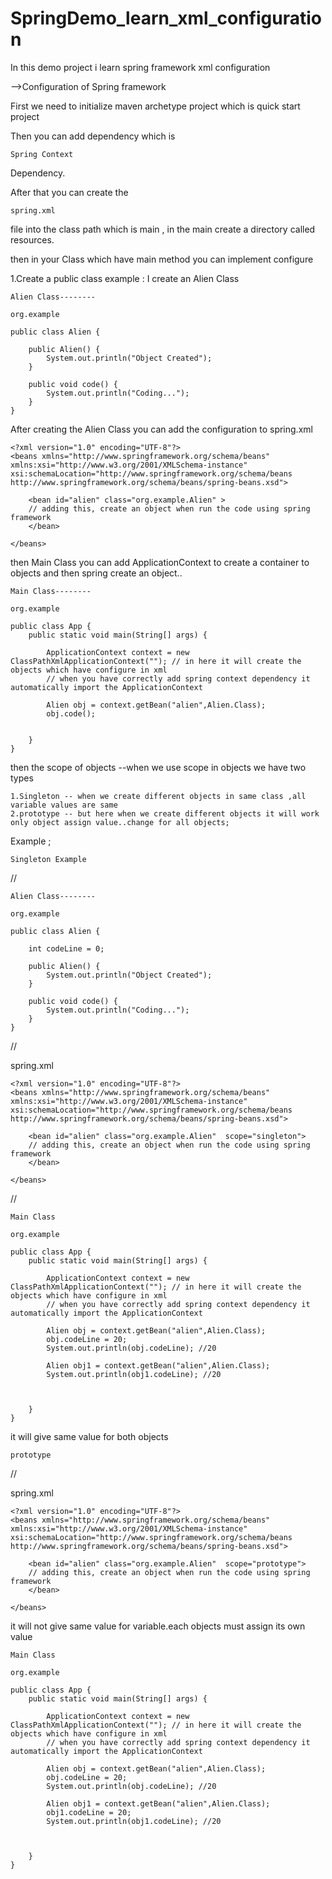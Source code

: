 # SpringDemo_learn_xml_configuration
In this demo project i learn spring framework xml configuration

-->Configuration of Spring framework

First we need to initialize maven archetype project which is quick start project

Then you can add dependency which is 
    
    Spring Context
Dependency.

After that you can create the 
    
    spring.xml 
file into the class path which is main , in the main create a directory called resources.

then in your Class which have main method you can implement configure

  1.Create a public class 
    example : I create an Alien Class

    Alien Class--------    

    org.example

    public class Alien { 
        
        public Alien() {
            System.out.println("Object Created");
        }

        public void code() {
            System.out.println("Coding...");
        }
    }

After creating the Alien Class you can add the configuration to spring.xml

    <?xml version="1.0" encoding="UTF-8"?>
    <beans xmlns="http://www.springframework.org/schema/beans"
    xmlns:xsi="http://www.w3.org/2001/XMLSchema-instance"
    xsi:schemaLocation="http://www.springframework.org/schema/beans http://www.springframework.org/schema/beans/spring-beans.xsd">

        <bean id="alien" class="org.example.Alien" >
        // adding this, create an object when run the code using spring framework
        </bean>

    </beans>


then Main Class you can add ApplicationContext to create a container to objects and then spring create an object..

    Main Class--------
    
    org.example

    public class App {
        public static void main(String[] args) { 
            
            ApplicationContext context = new ClassPathXmlApplicationContext(""); // in here it will create the objects which have configure in xml
            // when you have correctly add spring context dependency it automatically import the ApplicationContext
            
            Alien obj = context.getBean("alien",Alien.Class);
            obj.code();
            
        
        }
    }

then the scope of objects
--when we use scope in objects we have two types 
    
    1.Singleton -- when we create different objects in same class ,all variable values are same
    2.prototype -- but here when we create different objects it will work only object assign value..change for all objects;

Example ;

    Singleton Example

//

    Alien Class--------    

    org.example

    public class Alien { 
        
        int codeLine = 0;
        
        public Alien() {
            System.out.println("Object Created");
        }

        public void code() {
            System.out.println("Coding...");
        }
    }

//

spring.xml

    <?xml version="1.0" encoding="UTF-8"?>
    <beans xmlns="http://www.springframework.org/schema/beans"
    xmlns:xsi="http://www.w3.org/2001/XMLSchema-instance"
    xsi:schemaLocation="http://www.springframework.org/schema/beans http://www.springframework.org/schema/beans/spring-beans.xsd">

        <bean id="alien" class="org.example.Alien"  scope="singleton">
        // adding this, create an object when run the code using spring framework
        </bean>

    </beans>

//



    Main Class

    org.example
    
    public class App {
        public static void main(String[] args) { 
            
            ApplicationContext context = new ClassPathXmlApplicationContext(""); // in here it will create the objects which have configure in xml
            // when you have correctly add spring context dependency it automatically import the ApplicationContext
            
            Alien obj = context.getBean("alien",Alien.Class);
            obj.codeLine = 20;
            System.out.println(obj.codeLine); //20
            
            Alien obj1 = context.getBean("alien",Alien.Class);
            System.out.println(obj1.codeLine); //20
            
            
        
        }
    }

it will give same value for both objects

    prototype

//

spring.xml

    <?xml version="1.0" encoding="UTF-8"?>
    <beans xmlns="http://www.springframework.org/schema/beans"
    xmlns:xsi="http://www.w3.org/2001/XMLSchema-instance"
    xsi:schemaLocation="http://www.springframework.org/schema/beans http://www.springframework.org/schema/beans/spring-beans.xsd">

        <bean id="alien" class="org.example.Alien"  scope="prototype">
        // adding this, create an object when run the code using spring framework
        </bean>

    </beans>

it will not give same value for variable.each objects must assign its own value

    Main Class

    org.example
    
    public class App {
        public static void main(String[] args) { 
            
            ApplicationContext context = new ClassPathXmlApplicationContext(""); // in here it will create the objects which have configure in xml
            // when you have correctly add spring context dependency it automatically import the ApplicationContext
            
            Alien obj = context.getBean("alien",Alien.Class);
            obj.codeLine = 20;
            System.out.println(obj.codeLine); //20
            
            Alien obj1 = context.getBean("alien",Alien.Class);
            obj1.codeLine = 20;
            System.out.println(obj1.codeLine); //20
            
            
        
        }
    }


    
